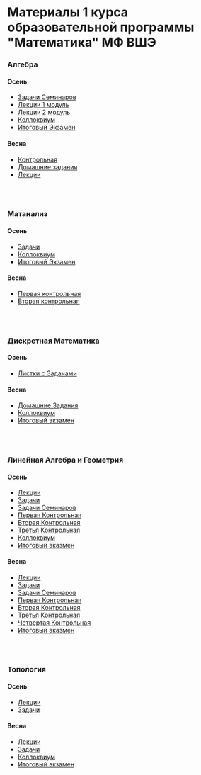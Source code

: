 # Материалы 1 курса образовательной программы "Математика" МФ ВШЭ

### Алгебра

#### Осень
- [Задачи Семинаров](https://github.com/Vladm0z/HSE-Math/blob/main/docs/1st%20term/Algebra/Aut_Sem/Sem.pdf)
- [Лекции 1 модуль](https://github.com/Vladm0z/HSE-Math/blob/main/docs/1st%20term/Algebra/Aut_Lect/%D0%90%D0%BB%D0%B3%D0%B5%D0%B1%D1%80%D0%B0%201%20%D0%BA%D1%83%D1%80%D1%81%201%20%D0%BC%D0%BE%D0%B4%D1%83%D0%BB%D1%8C.pdf)
- [Лекции 2 модуль](https://github.com/Vladm0z/HSE-Math/blob/main/docs/1st%20term/Algebra/Aut_Lect/%D0%90%D0%BB%D0%B3%D0%B5%D0%B1%D1%80%D0%B0%201%20%D0%BA%D1%83%D1%80%D1%81%202%20%D0%BC%D0%BE%D0%B4%D1%83%D0%BB%D1%8C.pdf)
- [Коллоквиум](https://github.com/Vladm0z/HSE-Math/blob/main/docs/1st%20term/Algebra/Aut_Mid/AlgCol.pdf)
- [Итоговый Экзамен](https://github.com/Vladm0z/HSE-Math/blob/main/docs/1st%20term/Algebra/Aut_Fin/program.pdf)

#### Весна
- [Контрольная](https://github.com/Vladm0z/HSE-Math/blob/main/docs/1st%20term/Algebra/Spr_Mid/%D0%9C%D0%BE%D0%B7%D0%B3%D0%BE%D0%B2%D0%BE%D0%B9.pdf)
- [Домашние задания](https://github.com/Vladm0z/HSE-Math/blob/main/docs/1st%20term/Algebra/Spr_HW/AlgHWo.pdf)
- [Лекции]()

<br/>
<br/>

### Матанализ

#### Осень
- [Задачи]()
- [Коллоквиум]()
- [Итоговый Экзамен]()

#### Весна
- [Первая контрольная]()
- [Вторая контрольная]()

<br/>
<br/>

### Дискретная Математика

#### Осень
- [Листки с Задачами]()

#### Весна
- [Домашние Задания]()
- [Коллоквиум]()
- [Итоговый экзамен]()

<br/>
<br/>

### Линейная Алгебра и Геометрия

#### Осень
- [Лекции]()
- [Задачи]()
- [Задачи Семинаров]()
- [Первая Контрольная]()
- [Вторая Контрольная]()
- [Третья Контрольная]()
- [Коллоквиум]()
- [Итоговый эказмен]()

#### Весна
- [Лекции]()
- [Задачи]()
- [Задачи Семинаров]()
- [Первая Контрольная]()
- [Вторая Контрольная]()
- [Третья Контрольная]()
- [Четвертая Контрольная]()
- [Итоговый эказмен]()

<br/>
<br/>

### Топология

#### Осень
- [Лекции]()
- [Задачи]()

#### Весна
- [Лекции]()
- [Задачи]()
- [Коллоквиум]()
- [Итоговый экзамен]()

